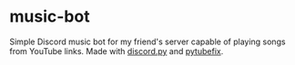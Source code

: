 # music-bot
Simple Discord music bot for my friend's server capable of playing songs from YouTube links. Made with [discord.py](https://discordpy.readthedocs.io/en/stable/) and [pytubefix](https://pytubefix.readthedocs.io/en/latest/).
